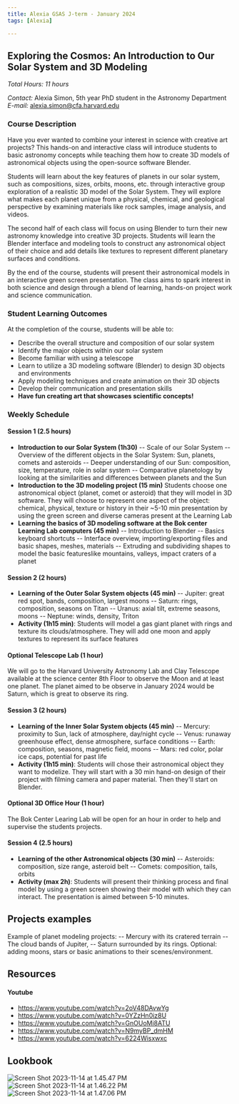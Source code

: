 ```yaml
---
title: Alexia GSAS J-term - January 2024
tags: [Alexia]

---
```


## Exploring the Cosmos: An Introduction to Our Solar System and 3D Modeling  

*Total Hours: 11 hours* 

*Contact:* Alexia Simon, 5th year PhD student in the Astronomy Department
*E-mail:* alexia.simon@cfa.harvard.edu

### Course Description

Have you ever wanted to combine your interest in science with creative art projects? This hands-on and interactive class will introduce students to basic astronomy concepts while teaching them how to create 3D models of astronomical objects using the open-source software Blender.

Students will learn about the key features of planets in our solar system, such as compositions, sizes, orbits, moons, etc. through interactive group exploration of a realistic 3D model of the Solar System. They will explore what makes each planet unique from a physical, chemical, and geological perspective by examining materials like rock samples, image analysis, and videos.

The second half of each class will focus on using Blender to turn their new astronomy knowledge into creative 3D projects. Students will learn the Blender interface and modeling tools to construct any astronomical object of their choice and add details like textures to represent different planetary surfaces and conditions.

By the end of the course, students will present their astronomical models in an interactive green screen presentation. The class aims to spark interest in both science and design through a blend of learning, hands-on project work and science communication.

### Student Learning Outcomes
At the completion of the course, students will be able to:

- Describe the overall structure and composition of our solar system
- Identify the major objects within our solar system
- Become familiar with using a telescope
- Learn to utilize a 3D modeling software (Blender) to design 3D objects and environments
- Apply modeling techniques and create animation on their 3D objects
- Develop their communication and presentation skills
- **Have fun creating art that showcases scientific concepts!**

### Weekly Schedule
#### Session 1 (2.5 hours)

- **Introduction to our Solar System (1h30)**
-- Scale of our Solar System
-- Overview of the different objects in the Solar System: Sun, planets, comets and asteroids 
-- Deeper understanding of our Sun: composition, size, temperature, role in solar system
-- Comparative planetology by looking at the similarities and differences between planets and the Sun
- **Introduction to the 3D modeling project (15 min)**
Students choose one astronomical object (planet, comet or asteroid) that they will model in 3D software. They will choose to represent one aspect of the object: chemical, physical, texture or history in their ~5-10 min presentation by using the green screen and diverse cameras present at the Learning Lab 
- **Learning the basics of 3D modeling software at the Bok center Learning Lab computers (45 min)**
-- Introduction to Blender
-- Basics keyboard shortcuts
-- Interface overview, importing/exporting files and basic shapes, meshes, materials
-- Extruding and subdividing shapes to model the basic featureslike mountains, valleys, impact craters of a planet 


#### Session 2 (2 hours)
- **Learning of the Outer Solar System objects (45 min)** 
-- Jupiter: great red spot, bands, composition, largest moons
-- Saturn: rings, composition, seasons on Titan
-- Uranus: axial tilt, extreme seasons, moons
-- Neptune: winds, density, Triton
- **Activity (1h15 min)**: Students will model a gas giant planet with rings and texture its clouds/atmosphere. They will add one moon and apply textures to represent its surface features

#### Optional Telescope Lab (1 hour)
We will go to the Harvard University Astronomy Lab and Clay Telescope available at the science center 8th Floor to observe the Moon and at least one planet. The planet aimed to be observe in January 2024 would be Saturn, which is great to observe its ring. 

#### Session 3 (2 hours)
- **Learning of the Inner Solar System objects (45 min)** 
-- Mercury: proximity to Sun, lack of atmosphere, day/night cycle
-- Venus: runaway greenhouse effect, dense atmosphere, surface conditions
-- Earth: composition, seasons, magnetic field, moons
-- Mars: red color, polar ice caps, potential for past life
- **Activity (1h15 min)**: Students will chose their astronomical object they want to modelize. They will start with a 30 min hand-on design of their project with filming camera and paper material. Then they'll start on Blender. 

#### Optional 3D Office Hour (1 hour)
The Bok Center Learing Lab will be open for an hour in order to help and supervise the students projects.  

#### Session 4 (2.5 hours)
- **Learning of the other Astronomical objects (30 min)** 
-- Asteroids: composition, size range, asteroid belt
-- Comets: composition, tails, orbits
- **Activity (max 2h)**: Students will present their thinking process and final model by using a green screen showing their model with which they can interact. The presentation is aimed between 5-10 minutes. 

## Projects examples

Example of planet modeling projects:
-- Mercury with its cratered terrain
-- The cloud bands of Jupiter,
-- Saturn surrounded by its rings. 
Optional: adding moons, stars or basic animations to their scenes/environment.

## Resources
#### Youtube 
- https://www.youtube.com/watch?v=2oV48DAvwYg
- https://www.youtube.com/watch?v=0YZzHn0iz8U
- https://www.youtube.com/watch?v=GnOUoMi8ATU
- https://www.youtube.com/watch?v=N9myBP_dmHM
- https://www.youtube.com/watch?v=6224Wisxwxc

## Lookbook

![Screen Shot 2023-11-14 at 1.45.47 PM](https://hackmd.io/_uploads/BJwTerbNT.png)
![Screen Shot 2023-11-14 at 1.46.22 PM](https://hackmd.io/_uploads/HyvaxrbVp.png)
![Screen Shot 2023-11-14 at 1.47.06 PM](https://hackmd.io/_uploads/HyvplHZ46.png)
